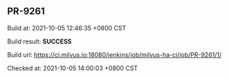 <h2><a name="pr-9261" class="anchor" href="#pr-9261" rel="nofollow" aria-hidden="true"><span class="octicon octicon-link"></span></a>PR-9261</h2>

<p>Build at: 2021-10-05 12:46:35 +0800 CST</p>

<p>Build result: <strong>SUCCESS</strong></p>

<p>Build url: <a href="https://ci.milvus.io:18080/jenkins/job/milvus-ha-ci/job/PR-9261/1/" rel="nofollow">https://ci.milvus.io:18080/jenkins/job/milvus-ha-ci/job/PR-9261/1/</a></p>

<p>Checked at: 2021-10-05 14:00:03 +0800 CST</p>

